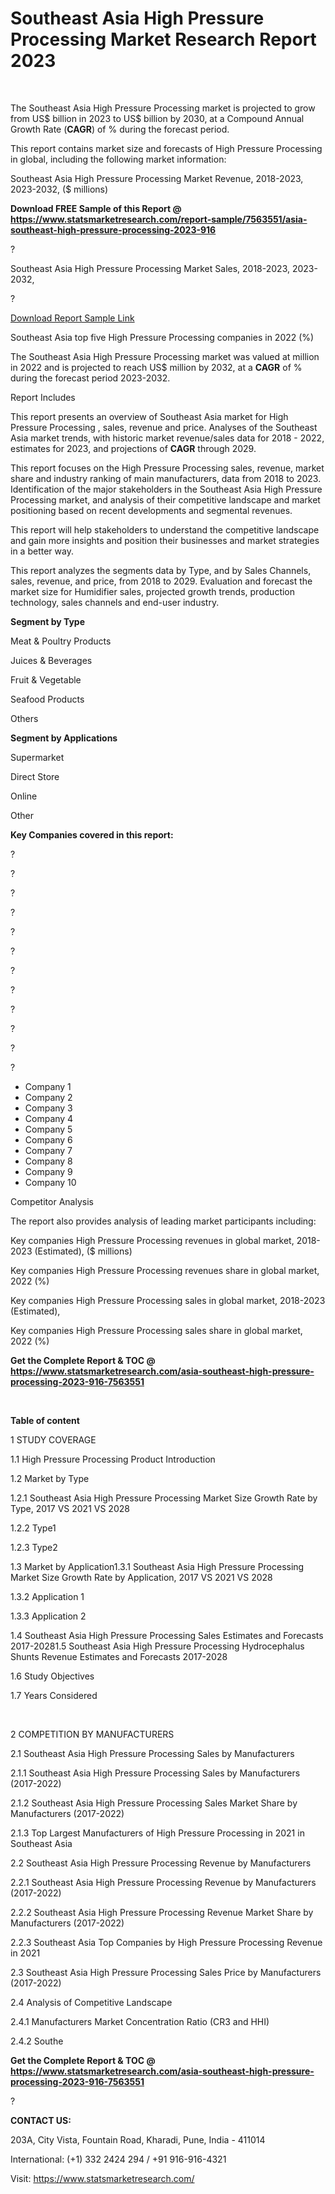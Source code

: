 <h1>Southeast Asia High Pressure Processing Market Research Report 2023</h1><br/><p>The Southeast Asia High Pressure Processing market is projected to grow from US$ billion in 2023 to US$ billion by 2030, at a Compound Annual Growth Rate (<strong>CAGR</strong>) of % during the forecast period.</p>
 
 
 
 <p>This report contains market size and forecasts of High Pressure Processing in global, including the following market information:</p>
 
 
 
 <p>Southeast Asia High Pressure Processing Market Revenue, 2018-2023, 2023-2032, ($ millions)</p>
 
 
 
 <div><b>Download FREE Sample of this Report @ <a href="https://www.statsmarketresearch.com/download-free-sample/7563551/asia-southeast-high-pressure-processing-2023-916">https://www.statsmarketresearch.com/report-sample/7563551/asia-southeast-high-pressure-processing-2023-916</a></b></div>
 
 
 
 <p>? </p>
 
 
 
 <p>Southeast Asia High Pressure Processing Market Sales, 2018-2023, 2023-2032,</p>
 
 
 
 <p>? </p>
 
 
 
 <p><a href="https://www.statsmarketresearch.com/download-free-sample/7563551/asia-southeast-high-pressure-processing-2023-916">Download Report Sample Link</a></p>
 
 
 
 <p>Southeast Asia top five High Pressure Processing companies in 2022 (%)</p>
 
 
 
 <p>The Southeast Asia High Pressure Processing market was valued at million in 2022 and is projected to reach US$ million by 2032, at a <strong>CAGR</strong> of % during the forecast period 2023-2032.</p>
 
 
 
 <p>Report Includes</p>
 
 
 
 <p>This report presents an overview of Southeast Asia market for High Pressure Processing , sales, revenue and price. Analyses of the Southeast Asia market trends, with historic market revenue/sales data for 2018 - 2022, estimates for 2023, and projections of <strong>CAGR</strong> through 2029.</p>
 
 
 
 <p>This report focuses on the High Pressure Processing sales, revenue, market share and industry ranking of main manufacturers, data from 2018 to 2023. Identification of the major stakeholders in the Southeast Asia High Pressure Processing market, and analysis of their competitive landscape and market positioning based on recent developments and segmental revenues.</p>
 
 
 
 <p>This report will help stakeholders to understand the competitive landscape and gain more insights and position their businesses and market strategies in a better way.</p>
 
 
 
 <p>This report analyzes the segments data by Type, and by Sales Channels, sales, revenue, and price, from 2018 to 2029. Evaluation and forecast the market size for Humidifier sales, projected growth trends, production technology, sales channels and end-user industry.</p>
 
 
 
 <p><strong>Segment by Type</strong></p>
 
 
 
 <p>Meat & Poultry Products</p>
 
 
 
 <p>Juices & Beverages</p>
 
 
 
 <p>Fruit & Vegetable</p>
 
 
 
 <p>Seafood Products</p>
 
 
 
 <p>Others</p>
 
 
 
 <p><strong>Segment <strong><strong>by Applications</strong></strong></strong></p>
 
 
 
 <p>Supermarket</p>
 
 
 
 <p>Direct Store</p>
 
 
 
 <p>Online</p>
 
 
 
 <p>Other</p>
 
 
 
 <p><strong>Key Companies covered in this report:</strong></p>
 
 
 
 <p>? </p>
 
 
 
 <p>? </p>
 
 
 
 <p>? </p>
 
 
 
 <p>? </p>
 
 
 
 <p>? </p>
 
 
 
 <p>? </p>
 
 
 
 <p>? </p>
 
 
 
 <p>? </p>
 
 
 
 <p>? </p>
 
 
 
 <p>? </p>
 
 
 
 <p>? </p>
 
 
 
 <p>? </p>
 
 
 
 <ul>
 
 <li>Company 1</li>
 
 <li>Company 2</li>
 
 <li>Company 3</li>
 
 <li>Company 4</li>
 
 <li>Company 5</li>
 
 <li>Company 6</li>
 
 <li>Company 7</li>
 
 <li>Company 8</li>
 
 <li>Company 9</li>
 
 <li>Company 10</li>
 
 </ul>
 
 
 
 <p>Competitor Analysis</p>
 
 
 
 <p>The report also provides analysis of leading market participants including:</p>
 
 
 
 <p>Key companies High Pressure Processing revenues in global market, 2018-2023 (Estimated), ($ millions)</p>
 
 
 
 <p>Key companies High Pressure Processing revenues share in global market, 2022 (%)</p>
 
 
 
 <p>Key companies High Pressure Processing sales in global market, 2018-2023 (Estimated),</p>
 
 
 
 <p>Key companies High Pressure Processing sales share in global market, 2022 (%)</p>
 
 
 
 <div><b>Get the Complete Report & TOC @ <a href="https://www.statsmarketresearch.com/asia-southeast-high-pressure-processing-2023-916-7563551">https://www.statsmarketresearch.com/asia-southeast-high-pressure-processing-2023-916-7563551</a></b></div>
 
 
 
 <p><br />
 
 <b>Table of content</b></p>
 
 
 
 <p>1 STUDY COVERAGE<br />
 
 1.1 High Pressure Processing Product Introduction<br />
 
 1.2 Market by Type<br />
 
 1.2.1 Southeast Asia High Pressure Processing Market Size Growth Rate by Type, 2017 VS 2021 VS 2028<br />
 
 1.2.2 Type1<br />
 
 1.2.3 Type2<br />
 
 1.3 Market by Application1.3.1 Southeast Asia High Pressure Processing Market Size Growth Rate by Application, 2017 VS 2021 VS 2028<br />
 
 1.3.2 Application 1<br />
 
 1.3.3 Application 2<br />
 
 1.4 Southeast Asia High Pressure Processing Sales Estimates and Forecasts 2017-20281.5 Southeast Asia High Pressure Processing Hydrocephalus Shunts Revenue Estimates and Forecasts 2017-2028<br />
 
 1.6 Study Objectives<br />
 
 1.7 Years Considered<br />
 
 <br />
 
 2 COMPETITION BY MANUFACTURERS<br />
 
 2.1 Southeast Asia High Pressure Processing Sales by Manufacturers<br />
 
 2.1.1 Southeast Asia High Pressure Processing Sales by Manufacturers (2017-2022)<br />
 
 2.1.2 Southeast Asia High Pressure Processing Sales Market Share by Manufacturers (2017-2022)<br />
 
 2.1.3 Top Largest Manufacturers of High Pressure Processing in 2021 in Southeast Asia<br />
 
 2.2 Southeast Asia High Pressure Processing Revenue by Manufacturers<br />
 
 2.2.1 Southeast Asia High Pressure Processing Revenue by Manufacturers (2017-2022)<br />
 
 2.2.2 Southeast Asia High Pressure Processing Revenue Market Share by Manufacturers (2017-2022)<br />
 
 2.2.3 Southeast Asia Top Companies by High Pressure Processing Revenue in 2021<br />
 
 2.3 Southeast Asia High Pressure Processing Sales Price by Manufacturers (2017-2022)<br />
 
 2.4 Analysis of Competitive Landscape<br />
 
 2.4.1 Manufacturers Market Concentration Ratio (CR3 and HHI)<br />
 
 2.4.2 Southe</p>
 
 
 
 <div><b>Get the Complete Report & TOC @ <a href="https://www.statsmarketresearch.com/asia-southeast-high-pressure-processing-2023-916-7563551">https://www.statsmarketresearch.com/asia-southeast-high-pressure-processing-2023-916-7563551</a></b></div>
 
 
 
 <p>? </p>
 
 
 
 <p><b>CONTACT US:</b><br />
 
 203A, City Vista, Fountain Road, Kharadi, Pune, India - 411014<br />
 
 International: (+1) 332 2424 294 / +91 916-916-4321<br />
 
 Visit: <a href="https://www.statsmarketresearch.com/">https://www.statsmarketresearch.com/</a></p>